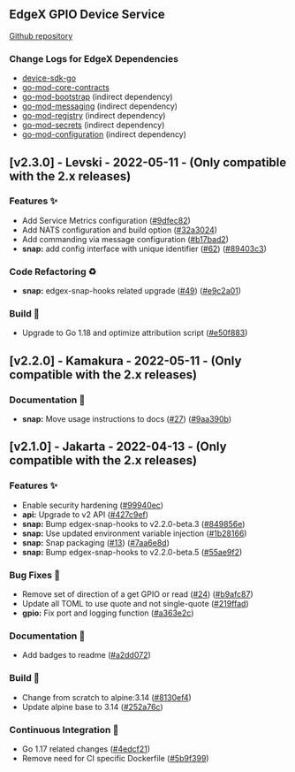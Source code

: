 ## EdgeX GPIO Device Service
[Github repository](https://github.com/edgexfoundry/device-gpio)

### Change Logs for EdgeX Dependencies
- [device-sdk-go](https://github.com/edgexfoundry/device-sdk-go/blob/main/CHANGELOG.md)
- [go-mod-core-contracts](https://github.com/edgexfoundry/go-mod-core-contracts/blob/main/CHANGELOG.md)
- [go-mod-bootstrap](https://github.com/edgexfoundry/go-mod-bootstrap/blob/main/CHANGELOG.md)  (indirect dependency)
- [go-mod-messaging](https://github.com/edgexfoundry/go-mod-messaging/blob/main/CHANGELOG.md) (indirect dependency)
- [go-mod-registry](https://github.com/edgexfoundry/go-mod-registry/blob/main/CHANGELOG.md)  (indirect dependency)
- [go-mod-secrets](https://github.com/edgexfoundry/go-mod-secrets/blob/main/CHANGELOG.md) (indirect dependency)
- [go-mod-configuration](https://github.com/edgexfoundry/go-mod-configuration/blob/main/CHANGELOG.md) (indirect dependency)

## [v2.3.0] - Levski - 2022-05-11 - (Only compatible with the 2.x releases)

### Features ✨

- Add Service Metrics configuration ([#9dfec82](https://github.com/edgexfoundry/device-gpio/commits/9dfec82))
- Add NATS configuration and build option ([#32a3024](https://github.com/edgexfoundry/device-gpio/commits/32a3024))
- Add commanding via message configuration ([#b17bad2](https://github.com/edgexfoundry/device-gpio/commits/b17bad2))
- **snap:** add config interface with unique identifier ([#62](https://github.com/edgexfoundry/device-gpio/issues/62)) ([#89403c3](https://github.com/edgexfoundry/device-gpio/commits/89403c3))

### Code Refactoring ♻

- **snap:** edgex-snap-hooks related upgrade ([#49](https://github.com/edgexfoundry/device-gpio/issues/49)) ([#e9c2a01](https://github.com/edgexfoundry/device-gpio/commits/e9c2a01))

### Build 👷

- Upgrade to Go 1.18 and optimize attributiion script ([#e50f883](https://github.com/edgexfoundry/device-gpio/commits/e50f883))

## [v2.2.0] - Kamakura - 2022-05-11 - (Only compatible with the 2.x releases)

### Documentation 📖
- **snap:** Move usage instructions to docs ([#27](https://github.com/edgexfoundry/device-gpio/issues/27)) ([#9aa390b](https://github.com/edgexfoundry/device-gpio/commits/9aa390b))

## [v2.1.0] - Jakarta - 2022-04-13 - (Only compatible with the 2.x releases)
### Features ✨
- Enable security hardening ([#99940ec](https://github.com/edgexfoundry/device-gpio/commits/99940ec))
- **api:** Upgrade to v2 API ([#427c9ef](https://github.com/edgexfoundry/device-gpio/commits/427c9ef))
- **snap:** Bump edgex-snap-hooks to v2.2.0-beta.3 ([#849856e](https://github.com/edgexfoundry/device-gpio/commits/849856e))
- **snap:** Use updated environment variable injection ([#1b28166](https://github.com/edgexfoundry/device-gpio/commits/1b28166))
- **snap:** Snap packaging ([#13](https://github.com/edgexfoundry/device-gpio/issues/13)) ([#7aa6e8d](https://github.com/edgexfoundry/device-gpio/commits/7aa6e8d))
- **snap:** Bump edgex-snap-hooks to v2.2.0-beta.5 ([#55ae9f2](https://github.com/edgexfoundry/device-gpio/commits/55ae9f2))

### Bug Fixes 🐛
- Remove set of direction of a get GPIO or read ([#24](https://github.com/edgexfoundry/device-gpio/issues/24)) ([#b9afc87](https://github.com/edgexfoundry/device-gpio/commits/b9afc87))
- Update all TOML to use quote and not single-quote ([#219ffad](https://github.com/edgexfoundry/device-gpio/commits/219ffad))
- **gpio:** Fix port and logging function ([#a363e2c](https://github.com/edgexfoundry/device-gpio/commits/a363e2c))

### Documentation 📖
- Add badges to readme ([#a2dd072](https://github.com/edgexfoundry/device-gpio/commits/a2dd072))

### Build 👷
- Change from scratch to alpine:3.14 ([#8130ef4](https://github.com/edgexfoundry/device-gpio/commits/8130ef4))
- Update alpine base to 3.14 ([#252a76c](https://github.com/edgexfoundry/device-gpio/commits/252a76c))

### Continuous Integration 🔄
- Go 1.17 related changes ([#4edcf21](https://github.com/edgexfoundry/device-gpio/commits/4edcf21))
- Remove need for CI specific Dockerfile ([#5b9f399](https://github.com/edgexfoundry/device-gpio/commits/5b9f399))
